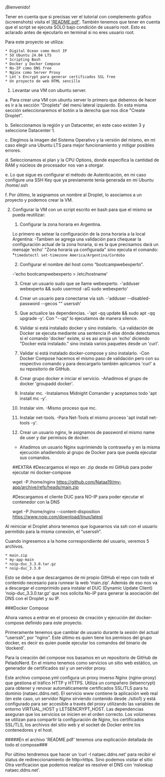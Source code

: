 ¡Bienvenido!

Tener en cuenta que si precisas ver el tutorial con complemento gráfico (screenshots) visita el ['README.pdf'](https://github.com/Nataa19/my-app/blob/main/README.pdf).
También tenemos que tener en cuenta que el script se ejecuta SOLO bajo condición de usuario root. Esto es aclarado antes de ejecutarlo en terminal si no eres usuario root.

Para este proyecto se utiliza:
    
    * Digital Ocean como Host IP
    * SO Ubuntu 24.04 LTS
    * Scripting Bash
    * Docker y Docker Compose
    * No-IP como DNS free
    * Nginx como Server Proxy
    * Let´s Encrypt para generar certificados SSL free
    * Un proyecto de web HTML sencillo

1. Levantar una VM con ubuntu server.    

a. Para crear una VM con ubuntu server lo primero que debemos de hacer es ir a la sección "Droplets" del menú lateral izquierdo. En esta misma sección seleccionaremos el botón a la derecha que nos dice "Create Droplet”.

b. Seleccionamos la región y un Datacenter, en este caso existen 3 y seleccione Datacenter 1.

c. Elegimos la imagen del Sistema Operativo y la versión del mismo, en mi caso elegir una Ubuntu LTS para mejor funcionamiento y mitigar posibles errores.

d. Seleccionamos el plan y la CPU Options, donde especifica la cantidad de RAM y núcleos de procesador nos van a otorgar.

e. Lo que sigue es configurar el método de Autenticación, en mi caso configure una SSH Key que ya previamente tenía generada en mi Ubuntu /home/.ssh

f. Por último, le asignamos un nombre al Droplet, lo asociamos a un proyecto y podemos crear la VM.

2. Configurar la VM con un script escrito en bash para que el mismo se pueda reutilizar: 
    1. Configurar la zona horaria en Argentina.

    Lo primero es setear la configuración de la zona horaria a la local Argentina:
    -Tambien se agrega una validación para chequear la configuración actual de la zona horaria, si es la que precisamos dará un mensaje 'echo' "Zona horaria ya configurada" sino ejecuta el comando: *`timedatectl set-timezone America/Argentina/Cordoba` 
    
    2. Configurar el nombre del host como “bootcampwebexperto”.

    -'echo bootcampwebexperto > /etc/hostname'

    3. Crear un usuario sudo que se llame webexperto.
    -'adduser webexperto && sudo usermod -aG sudo webexperto'

    4. Crear un usuario para conectarse vía ssh.
    -'adduser --disabled-password --gecos "" userssh'

    5. Que actualice las dependencias.
    -'apt -qq update && sudo apt -qq upgrade -y'. Con "--qq" lo ejecutamos de manera silence.

    6. Validar si está instalado docker y sino instalarlo.
    -La validación de Docker se ejecuta mediante una sentencia if-else dónde detectamos si el comando 'docker' existe, si es asi arroja un 'echo' diciendo "Docker está instalado." sino instala varios paquetes desde un 'curl'.

    7. Validar si está instalado docker-compose y sino instalarlo.
    -Con Docker Compose hacemos el mismo paso de validación pero con su respectivo comando y para descargarlo también aplicamos 'curl' a su repositorio de GitHub.

    8. Crear grupo docker e iniciar el servicio.
    -Añadimos el grupo de docker 'groupadd docker'.

    9. Instalar mc.
    -Instalamos Midnight Comander y aceptamos todo 'apt install mc -y'.

    10. Instalar vim.
    -Mismo proceso que mc.

    11. Instalar net-tools.
    -Para Net-Tools el mismo proceso 'apt install net-tools -y'.

    12. Crear un usuario nginx, le asignamos de password el mismo name de user y dar permisos de docker.
    - Añadimos un usuario Nginx suprimiendo la contraseña y en la misma ejecución añadiendolo al grupo de Docker para que pueda ejecutar sus comandos.

    ##EXTRA
    #Descargamos el repo en .zip desde mi GitHub para poder ejecutar mi docker-compose

    wget -P /home/nginx https://github.com/Nataa19/my-app/archive/refs/heads/main.zip

    #Descargamos el cliente DUC para NO-IP para poder ejecutar el contenedor con la DNS

    wget -P /home/nginx --content-disposition https://www.noip.com/download/linux/latest



Al reiniciar el Droplet ahora tenemos que loguearnos via ssh con el usuario permitido para la misma conexión, el “userssh”.

Cuando ingresemos a la home correspondiente del usuario, veremos 5 archivos.

    * main.zip
    * my-app-main
    * noip-duc_3.3.0.tar.gz
    * noip-duc_3.3.0

Esto se debe a que descargamos de mi propio GitHub el repo con todo el contenido necesario para runnear la web ‘main.zip’. 
Además de eso nos va a descargar el comprimido para instalar el DUC (Dynamic Update Client) ‘noip-duc_3.3.0.tar.gz’ que nos solicita No-IP para generar la asociación del DNS con el Droplet y su IP.

###Docker Compose

Ahora vamos a entrar en el proceso de creación y ejecución del docker-compose definido para este proyecto.

Primeramente tenemos que cambiar de usuario durante la sesión del actual “userssh”, por “nginx”. Este último es quien tiene los permisos del grupo docker, es decir es quien puede ejecutar los comandos del binario de ‘dockerd’.

Para la creación del compose nos basamos en un repositorio de GitHub de PeladoNerd. En el mismo tenemos como servicios un sitio web estático, un generador de certificados ssl y un servidor proxy.

Este archivo compose.yml configura un proxy inverso Nginx (nginx-proxy) que gestiona el tráfico HTTP y HTTPS. Utiliza un compañero (letsencrypt) para obtener y renovar automáticamente certificados SSL/TLS para tu dominio (nataec.ddns.net). El servicio www contiene la aplicación web real (en este caso, un servidor Nginx sirviendo contenido desde ./sitio1) y está configurado para ser accesible a través del proxy utilizando las variables de entorno VIRTUAL_HOST y LETSENCRYPT_HOST. Las dependencias aseguran que los servicios se inicien en el orden correcto. Los volúmenes se utilizan para compartir la configuración de Nginx, los certificados SSL/TLS, los archivos del sitio web y el socket de Docker entre los contenedores y el host.


#####En el archivo 'README.pdf' tenemos una explicación detallada de todo el compose###

Por último tendremos que hacer un ‘curl -I nataec.ddns.net’ para recibir el status de redireccionamiento de http>https. Sino podemos visitar el sitio
Otra verificacion que podemos realizar es resolver el DNS con 'nslookup nataec.ddns.net'.

